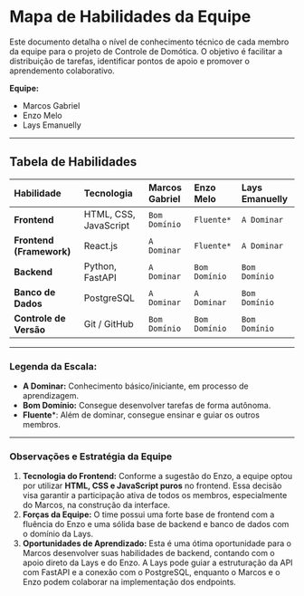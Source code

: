 # Mapa de Habilidades da Equipe

Este documento detalha o nível de conhecimento técnico de cada membro da equipe para o projeto de Controle de Domótica. O objetivo é facilitar a distribuição de tarefas, identificar pontos de apoio e promover o aprendemento colaborativo.

**Equipe:**
* Marcos Gabriel
* Enzo Melo
* Lays Emanuelly

---

## Tabela de Habilidades

| Habilidade | Tecnologia | Marcos Gabriel | Enzo Melo | Lays Emanuelly |
| :--- | :--- | :--- | :--- | :--- |
| **Frontend** | HTML, CSS, JavaScript | `Bom Domínio` | `Fluente*` | `A Dominar` |
| **Frontend (Framework)** | React.js | `A Dominar` | `Fluente*` | `A Dominar` |
| **Backend** | Python, FastAPI | `A Dominar` | `Bom Domínio` | `Bom Domínio` |
| **Banco de Dados** | PostgreSQL | `A Dominar` | `A Dominar` | `Bom Domínio` |
| **Controle de Versão** | Git / GitHub | `Bom Domínio` | `Bom Domínio` | `Bom Domínio` |

---

### Legenda da Escala:
* **A Dominar:** Conhecimento básico/iniciante, em processo de aprendizagem.
* **Bom Domínio:** Consegue desenvolver tarefas de forma autônoma.
* **Fluente***: Além de dominar, consegue ensinar e guiar os outros membros.

---

### Observações e Estratégia da Equipe

1.  **Tecnologia do Frontend:** Conforme a sugestão do Enzo, a equipe optou por utilizar **HTML, CSS e JavaScript puros** no frontend. Essa decisão visa garantir a participação ativa de todos os membros, especialmente do Marcos, na construção da interface.
2.  **Forças da Equipe:** O time possui uma forte base de frontend com a fluência do Enzo e uma sólida base de backend e banco de dados com o domínio da Lays.
3.  **Oportunidades de Aprendizado:** Esta é uma ótima oportunidade para o Marcos desenvolver suas habilidades de backend, contando com o apoio direto da Lays e do Enzo. A Lays pode guiar a estruturação da API com FastAPI e a conexão com o PostgreSQL, enquanto o Marcos e o Enzo podem colaborar na implementação dos endpoints.